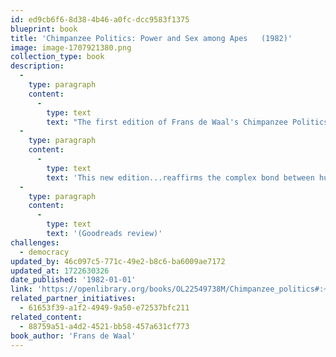 ```yaml
---
id: ed9cb6f6-8d38-4b46-a0fc-dcc9583f1375
blueprint: book
title: 'Chimpanzee Politics: Power and Sex among Apes   (1982)'
image: image-1707921380.png
collection_type: book
description:
  -
    type: paragraph
    content:
      -
        type: text
        text: "The first edition of Frans de Waal's Chimpanzee Politics was acclaimed not only by primatologists for its scientific achievement but also by a much broader audience of politicians, business leaders, and social psychologists for its remarkable insights into very basic human needs and behaviors. "
  -
    type: paragraph
    content:
      -
        type: text
        text: 'This new edition...reaffirms the complex bond between humans and their closest living relatives. As we watch the chimpanzees of Arnhem behave in ways we recognize from Machiavelli (and from the nightly news), de Waal reminds us again that the roots of politics are older than humanity.'
  -
    type: paragraph
    content:
      -
        type: text
        text: '(Goodreads review)'
challenges:
  - democracy
updated_by: 46c097c5-771c-49e2-b8c6-ba6009ae7172
updated_at: 1722630326
date_published: '1982-01-01'
link: 'https://openlibrary.org/books/OL22549738M/Chimpanzee_politics#:~:text=Chimpanzee%20Politics%3A%20Power%20and%20Sex%20among%20Apes%20August,Paperback%20in%20English%20-%2025th%20anniversary%20edition%20edition'
related_partner_initiatives:
  - 61653f39-a1f2-4949-9a50-e72537bfc211
related_content:
  - 88759a51-a4d2-4521-bb58-457a631cf773
book_author: 'Frans de Waal'
---
```

